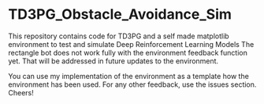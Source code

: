 # TD3PG_Obstacle_Avoidance_Sim
This repository contains code for TD3PG and a self made matplotlib environment to test and simulate Deep Reinforcement Learning Models
The rectangle bot does not work fully with the environment feedback function yet. That will be addressed in future updates to the environment.

You can use my implementation of the environment as a template how the environment has been used.
For any other feedback, use the issues section. Cheers!
